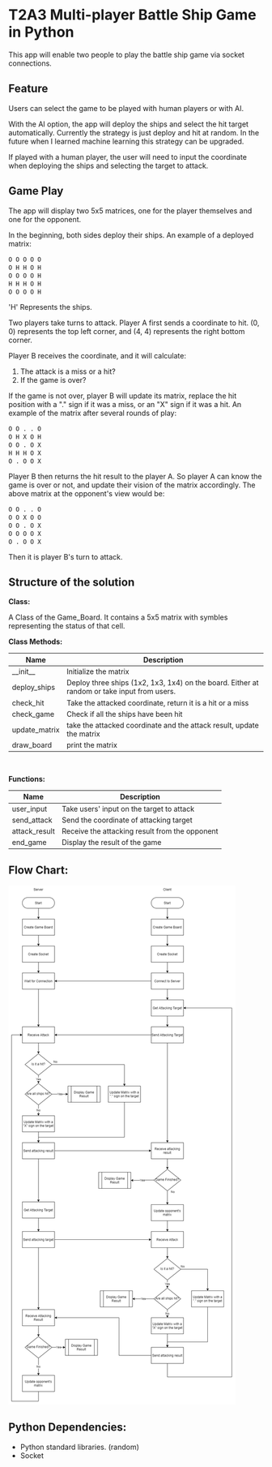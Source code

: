 # T2A3 Multi-player Battle Ship Game in Python

This app will enable two people to play the battle ship game via socket connections.

## Feature

Users can select the game to be played with human players or with AI. 

With the AI option, the app will deploy the ships and select the hit target automatically. Currently the strategy is just deploy and hit at random. In the future when I learned machine learning this strategy can be upgraded. 

If played with a human player, the user will need to input the coordinate when deploying the ships and selecting the target to attack.

## Game Play

The app will display two 5x5 matrices, one for the player themselves and one for the opponent.

In the beginning, both sides deploy their ships. An example of a deployed matrix:

    O O O O O
    O H H O H
    O O O O H
    H H H O H
    O O O O H

'H' Represents the ships.

Two players take turns to attack. Player A first sends a coordinate to hit. (0, 0) represents the top left corner, and (4, 4) represents the right bottom corner.

Player B receives the coordinate, and it will calculate:
1. The attack is a miss or a hit?
2. If the game is over?

If the game is not over, player B will update its matrix, replace the hit position with a "." sign if it was a miss, or an "X" sign if it was a hit. An example of the matrix after several rounds of play:

    O O . . O
    O H X O H
    O O . O X
    H H H O X
    O . O O X

Player B then returns the hit result to the player A. So player A can know the game is over or not, and update their vision of the matrix accordingly. The above matrix at the opponent's view would be:

    O O . . O
    O O X O O
    O O . O X
    O O O O X
    O . O O X

Then it is player B's turn to attack.

## Structure of the solution

**Class:**

A Class of the Game_Board. It contains a 5x5 matrix with symbles representing the status of that cell.

**Class Methods:**

| Name          | Description |
|---------------|-------------|
| \_\_init\_\_  | Initialize the matrix
| deploy_ships  |Deploy three ships (1x2, 1x3, 1x4) on the board. Either at random or take input from users.
| check_hit     |Take the attacked coordinate, return it is a hit or a miss
| check_game    |Check if all the ships have been hit
| update_matrix |take the attacked coordinate and the attack result, update the matrix
| draw_board    |print the matrix

<br>

**Functions:**

|Name           |Description|
|---------------|-----------|
| user_input    |Take users' input on the target to attack
| send_attack   |Send the coordinate of attacking target
| attack_result |Receive the attacking result from the opponent
| end_game      |Display the result of the game    

## Flow Chart:

![flow chart](./battle_ship.png)

## Python Dependencies:

- Python standard libraries. (random)
- Socket